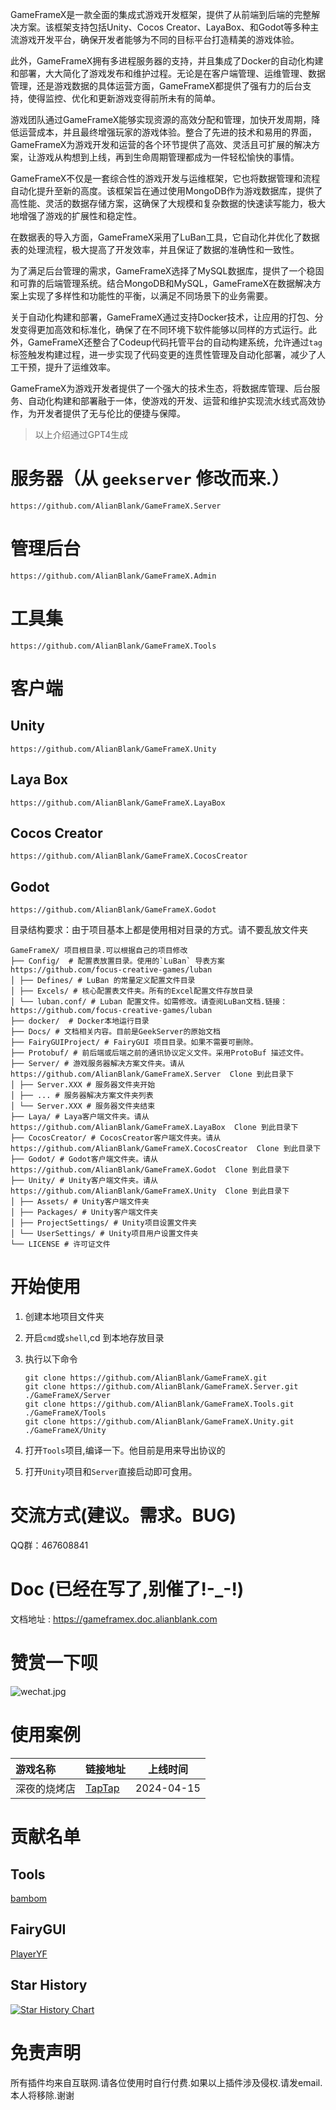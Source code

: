 GameFrameX是一款全面的集成式游戏开发框架，提供了从前端到后端的完整解决方案。该框架支持包括Unity、Cocos Creator、LayaBox、和Godot等多种主流游戏开发平台，确保开发者能够为不同的目标平台打造精美的游戏体验。

此外，GameFrameX拥有多进程服务器的支持，并且集成了Docker的自动化构建和部署，大大简化了游戏发布和维护过程。无论是在客户端管理、运维管理、数据管理，还是游戏数据的具体运营方面，GameFrameX都提供了强有力的后台支持，使得监控、优化和更新游戏变得前所未有的简单。

游戏团队通过GameFrameX能够实现资源的高效分配和管理，加快开发周期，降低运营成本，并且最终增强玩家的游戏体验。整合了先进的技术和易用的界面，GameFrameX为游戏开发和运营的各个环节提供了高效、灵活且可扩展的解决方案，让游戏从构想到上线，再到生命周期管理都成为一件轻松愉快的事情。

GameFrameX不仅是一套综合性的游戏开发与运维框架，它也将数据管理和流程自动化提升至新的高度。该框架旨在通过使用MongoDB作为游戏数据库，提供了高性能、灵活的数据存储方案，这确保了大规模和复杂数据的快速读写能力，极大地增强了游戏的扩展性和稳定性。

在数据表的导入方面，GameFrameX采用了LuBan工具，它自动化并优化了数据表的处理流程，极大提高了开发效率，并且保证了数据的准确性和一致性。

为了满足后台管理的需求，GameFrameX选择了MySQL数据库，提供了一个稳固和可靠的后端管理系统。结合MongoDB和MySQL，GameFrameX在数据解决方案上实现了多样性和功能性的平衡，以满足不同场景下的业务需要。

关于自动化构建和部署，GameFrameX通过支持Docker技术，让应用的打包、分发变得更加高效和标准化，确保了在不同环境下软件能够以同样的方式运行。此外，GameFrameX还整合了Codeup代码托管平台的自动构建系统，允许通过`tag`
标签触发构建过程，进一步实现了代码变更的连贯性管理及自动化部署，减少了人工干预，提升了运维效率。

GameFrameX为游戏开发者提供了一个强大的技术生态，将数据库管理、后台服务、自动化构建和部署融于一体，使游戏的开发、运营和维护实现流水线式高效协作，为开发者提供了无与伦比的便捷与保障。

> 以上介绍通过GPT4生成

# 服务器（从 `geekserver` 修改而来.）

    https://github.com/AlianBlank/GameFrameX.Server

# 管理后台

    https://github.com/AlianBlank/GameFrameX.Admin

# 工具集

    https://github.com/AlianBlank/GameFrameX.Tools

# 客户端

## Unity

    https://github.com/AlianBlank/GameFrameX.Unity

## Laya Box

    https://github.com/AlianBlank/GameFrameX.LayaBox

## Cocos Creator

    https://github.com/AlianBlank/GameFrameX.CocosCreator

## Godot

    https://github.com/AlianBlank/GameFrameX.Godot

目录结构要求：由于项目基本上都是使用相对目录的方式。请不要乱放文件夹

```
GameFrameX/ 项目根目录.可以根据自己的项目修改
├── Config/  # 配置表放置目录。使用的`LuBan` 导表方案 https://github.com/focus-creative-games/luban
│ ├── Defines/ # LuBan 的常量定义配置文件目录
│ ├── Excels/ # 核心配置表文件夹。所有的Excel配置文件存放目录
│ └── luban.conf/ # Luban 配置文件。如需修改。请查阅LuBan文档.链接：https://github.com/focus-creative-games/luban
├── docker/  # Docker本地运行目录
├── Docs/ # 文档相关内容。目前是GeekServer的原始文档
├── FairyGUIProject/ # FairyGUI 项目目录。如果不需要可删除。
├── Protobuf/ # 前后端或后端之前的通讯协议定义文件。采用ProtoBuf 描述文件。
├── Server/ # 游戏服务器解决方案文件夹。请从  https://github.com/AlianBlank/GameFrameX.Server  Clone 到此目录下
│ ├── Server.XXX # 服务器文件夹开始
│ ├── ... # 服务器解决方案文件夹列表
│ └── Server.XXX # 服务器文件夹结束
├── Laya/ # Laya客户端文件夹。请从  https://github.com/AlianBlank/GameFrameX.LayaBox  Clone 到此目录下
├── CocosCreator/ # CocosCreator客户端文件夹。请从  https://github.com/AlianBlank/GameFrameX.CocosCreator  Clone 到此目录下
├── Godot/ # Godot客户端文件夹。请从  https://github.com/AlianBlank/GameFrameX.Godot  Clone 到此目录下
├── Unity/ # Unity客户端文件夹。请从  https://github.com/AlianBlank/GameFrameX.Unity  Clone 到此目录下
│ ├── Assets/ # Unity客户端文件夹
│ ├── Packages/ # Unity客户端文件夹
│ ├── ProjectSettings/ # Unity项目设置文件夹
│ └── UserSettings/ # Unity项目用户设置文件夹
└── LICENSE # 许可证文件
```

# 开始使用

1. 创建本地项目文件夹
2. 开启`cmd`或`shell`,cd 到本地存放目录
3. 执行以下命令

    ```shell
    git clone https://github.com/AlianBlank/GameFrameX.git
    git clone https://github.com/AlianBlank/GameFrameX.Server.git ./GameFrameX/Server
    git clone https://github.com/AlianBlank/GameFrameX.Tools.git ./GameFrameX/Tools
    git clone https://github.com/AlianBlank/GameFrameX.Unity.git ./GameFrameX/Unity
    
    ```

4. 打开`Tools`项目,编译一下。他目前是用来导出协议的
5. 打开`Unity`项目和`Server`直接启动即可食用。

# 交流方式(建议。需求。BUG)

<!-- <div  align="center">    

<img src="images/wechat_group.png" width = "226" height = "290" alt=""/>

<img src="images/qq_group.png" width = "226" height = "290" alt=""/>

</div> -->

QQ群：467608841

# Doc (已经在写了,别催了!-_-!)

文档地址 : https://gameframex.doc.alianblank.com

# 赞赏一下呗

![wechat.jpg](Docs/imgs/wechat.jpg)

# 使用案例

| 游戏名称   | 链接地址                                       | 上线时间       |
|:-------|:-------------------------------------------|------------|
| 深夜的烧烤店 | [TapTap](https://www.taptap.cn/app/384964) | 2024-04-15 |

# 贡献名单

## Tools

[bambom](https://github.com/bambom)

## FairyGUI

[PlayerYF](https://github.com/PlayerYF)

## Star History

[![Star History Chart](https://api.star-history.com/svg?repos=AlianBlank/GameFrameX,AlianBlank/GameFrameX.Unity,AlianBlank/GameFrameX.Server,AlianBlank/GameFrameX.Admin&type=Date)](https://star-history.com/embed?secret=Z2hwX0l1VlJVYlE0RUhIZE9hS2pVZ21ISVozNFNNSUdETDMycmZEWQ==#AlianBlank/GameFrameX&AlianBlank/GameFrameX.Unity&AlianBlank/GameFrameX.Server&AlianBlank/GameFrameX.Admin&Date)

# 免责声明

所有插件均来自互联网.请各位使用时自行付费.如果以上插件涉及侵权.请发email.本人将移除.谢谢
